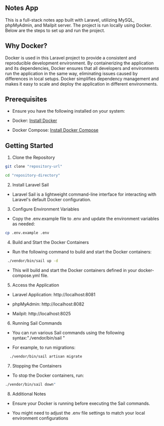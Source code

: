 ## Notes App

This is a full-stack notes app built with Laravel, utilizing MySQL, phpMyAdmin, and Mailpit server. The project is run locally using Docker. Below are the steps to set up and run the project.

## Why Docker?

Docker is used in this Laravel project to provide a consistent and reproducible development environment. By containerizing the application and its dependencies, Docker ensures that all developers and environments run the application in the same way, eliminating issues caused by differences in local setups. Docker simplifies dependency management and makes it easy to scale and deploy the application in different environments.

## Prerequisites
- Ensure you have the following installed on your system:

- Docker: [Install Docker](https://docs.docker.com/engine/install/)

- Docker Compose: [Install Docker Compose](https://docs.docker.com/compose/install/)

## Getting Started
1. Clone the Repository

```sh
git clone "repository-url"

cd "repository-directory"

```
2. Install Laravel Sail

- Laravel Sail is a lightweight command-line interface for interacting with Laravel's default Docker configuration.

3. Configure Environment Variables

- Copy the .env.example file to .env and update the environment variables as needed:
``` sh
cp .env.example .env
```
4. Build and Start the Docker Containers

- Run the following command to build and start the Docker containers:
 ```sh
  ./vendor/bin/sail up -d
```
- This will build and start the Docker containers defined in your docker-compose.yml file.

5. Access the Application

- Laravel Application: http://localhost:8081

- phpMyAdmin: http://localhost:8082

- Mailpit: http://localhost:8025

6. Running Sail Commands

- You can run various Sail commands using the following syntax:"./vendor/bin/sail <command>"

- For example, to run migrations:
```sh
  ./vendor/bin/sail artisan migrate
```

7. Stopping the Containers

- To stop the Docker containers, run:
```sh
./vendor/bin/sail down"
```
8. Additional Notes

- Ensure your Docker is running before executing the Sail commands.

- You might need to adjust the .env file settings to match your local environment configurations
